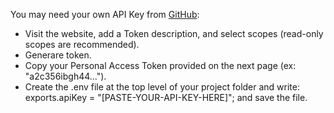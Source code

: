 You may need your own API Key from [GitHub](https://github.com/settings/tokens/new):

* Visit the website, add a Token description, and select scopes (read-only scopes are recommended).
* Generare token.
* Copy your Personal Access Token provided on the next page (ex: "a2c356ibgh44...").
* Create the .env file at the top level of your project folder and write: exports.apiKey = "[PASTE-YOUR-API-KEY-HERE]"; and save the file.
